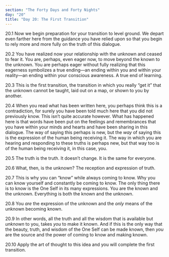```yaml
---
section: "The Forty Days and Forty Nights"
day: "20"
title: "Day 20: The First Transition"
---
```


20.1 Now we begin preparation for your transition to level ground. We
depart even farther here from the guidance you have relied upon so that
you begin to rely more and more fully on the truth of this dialogue.

20.2 You have realized now your relationship with the unknown and ceased
to fear it. You are, perhaps, even eager now, to move beyond the known
to the unknown. You are perhaps eager without fully realizing that this
eagerness symbolizes a true ending—an ending within you and within your
reality—an ending within your conscious awareness. A true end of
learning. 

20.3 This is the first transition, the transition in which you really
“get it” that the unknown cannot be taught, laid out on a map, or shown
to you by another. 

20.4 When you read what has been written here, you perhaps think this is
a contradiction, for surely you have been told much here that you did
not previously know. This isn’t quite accurate however. What has
happened here is that words have been put on the feelings and
remembrances that you have within your minds and hearts and have been
sharing in this dialogue. The way of saying this perhaps is new, but the
*way* of saying this is the expression of the human being receiving it.
The way in which you are hearing and responding to these truths is
perhaps new, but that way too is of the human being receiving it, in
this case, you. 

20.5 The truth is the truth. It doesn’t change. It is the same for
everyone. 

20.6 What, then, is the unknown? The reception and expression of truth. 

20.7 This is why you can “know” while always coming to know. Why you can
know yourself and constantly be coming to know. The only thing there is
to know is the One Self in its many expressions. You are the known and
the unknown. Everything is both the known and the unknown. 

20.8 You *are* the expression of the unknown and the *only* means of the
unknown becoming known. 

20.9 In other words, all the truth and all the wisdom that is available
but *unknown* to you, takes *you* to make it known. And if this is the only
way that the beauty, truth, and wisdom of the One Self can be made
known, then *you* are the source and the power of coming to know and
making known. 

20.10 Apply the art of thought to this idea and you will complete the
first transition.

